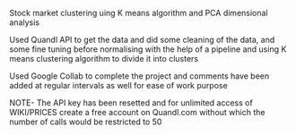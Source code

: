 Stock market clustering uing K means algorithm and PCA dimensional analysis

Used Quandl API to get the data and did some cleaning of the data, and some fine tuning before normalising with the help of a pipeline and using K means clustering algorithm to divide it into clusters

Used Google Collab to complete the project and comments have been added at regular intervals as well for ease of work purpose

NOTE- The API key has been resetted and for unlimited access of WIKI/PRICES create a free account on Quandl.com without which the number of calls would be restricted to 50

